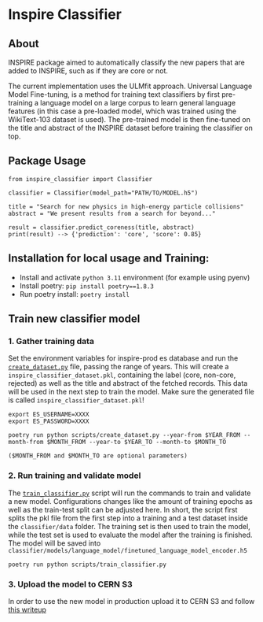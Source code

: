 # Inspire Classifier

## About
INSPIRE package aimed to automatically classify the new papers that are added to INSPIRE, such as if they are core or not.

The current implementation uses the ULMfit approach. Universal Language Model Fine-tuning, is a method for training text classifiers by first pre-training a language model on a large corpus to learn general language features (in this case a pre-loaded model, which was trained using the WikiText-103 dataset is used). The pre-trained model is then fine-tuned on the title and abstract of the INSPIRE dataset before training the classifier on top.


## Package Usage
```
from inspire_classifier import Classifier

classifier = Classifier(model_path="PATH/TO/MODEL.h5")

title = "Search for new physics in high-energy particle collisions"
abstract = "We present results from a search for beyond..."

result = classifier.predict_coreness(title, abstract)
print(result) --> {'prediction': 'core', 'score': 0.85}
```



## Installation for local usage and Training:
* Install and activate `python 3.11` environment (for example using pyenv)
* Install poetry: `pip install poetry==1.8.3`
* Run poetry install: `poetry install`


## Train new classifier model
### 1. Gather training data
Set the environment variables for inspire-prod es database and run the [`create_dataset.py`](scripts/create_dataset.py) file, passing the range of years. This will create a `inspire_classifier_dataset.pkl`, containing the label (core, non-core, rejected) as well as the title and abstract of the fetched records. This data will be used in the next step to train the model. Make sure the generated file is called  `inspire_classifier_dataset.pkl`!

```
export ES_USERNAME=XXXX
export ES_PASSWORD=XXXX

poetry run python scripts/create_dataset.py --year-from $YEAR_FROM --month-from $MONTH_FROM --year-to $YEAR_TO --month-to $MONTH_TO

($MONTH_FROM and $MONTH_TO are optional parameters)
```


### 2. Run training and validate model
The [`train_classifier.py`](scripts/train_classifier.py) script will run the commands to train and validate a new model. Configurations changes like the amount of training epochs as well as the train-test split can be adjusted here. In short, the script first splits the pkl file from the first step into a training and a test dataset inside the `classifier/data` folder. The training set is then used to train the model, while the test set is used to evaluate the model after the training is finished. The model will be saved into `classifier/models/language_model/finetuned_language_model_encoder.h5`

```
poetry run python scripts/train_classifier.py
```


### 3. Upload the model to CERN S3
In order to use the new model in production upload it to CERN S3 and follow [this writeup](https://confluence.cern.ch/display/RCSSIS/Update+Airflow+Base+Image+%28with+classifier+model%29+for+INSPIRE)
